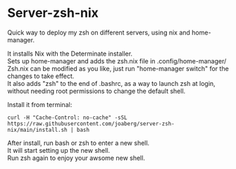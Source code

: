 # Server-zsh-nix
Quick way to deploy my zsh on different servers, using nix and home-manager.

It installs Nix with the Determinate installer.\
Sets up home-manager and adds the zsh.nix file in .config/home-manager/ \
Zsh.nix can be modified as you like, just run "home-manager switch" for the changes to take effect.\
It also adds "zsh" to the end of .bashrc, as a way to launch zsh at login, without needing root permissions to change the default shell.


Install it from terminal:
```
curl -H "Cache-Control: no-cache" -sSL https://raw.githubusercontent.com/joaberg/server-zsh-nix/main/install.sh | bash
```
After install, run bash or zsh to enter a new shell. \
It will start setting up the new shell. \
Run zsh again to enjoy your awsome new shell.



